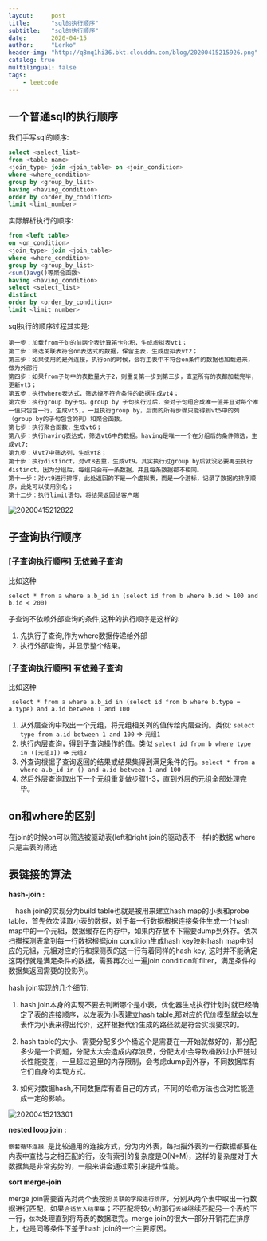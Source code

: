 ```yaml
---
layout:     post
title:      "sql的执行顺序"
subtitle:   "sql的执行顺序"
date:       2020-04-15
author:     "Lerko"
header-img: "http://q8mq1hi36.bkt.clouddn.com/blog/20200415215926.png"
catalog: true
multilingual: false
tags:
    - leetcode
---
```


## 一个普通sql的执行顺序

我们手写sql的顺序:

```sql
select <select_list>
from <table_name>
<join_type> join <join_table> on <join_condition>
where <where_condition>
group by <group_by_list>
having <having_condition>
order by <order_by_condition>
limit <limt_number>
```

实际解析执行的顺序:

```sql
from <left table>
on <on_condition>
<join_type> join <join_table>
where <where_condition>
group by <group_by_list>
<sum()avg()等聚合函数>
having <having_condition>
select <select_list>
distinct
order by <order_by_condition>
limit <limit_number>
```

sql执行的顺序过程其实是:

```
第一步：加载from子句的前两个表计算笛卡尔积，生成虚拟表vt1；
第二步：筛选关联表符合on表达式的数据，保留主表，生成虚拟表vt2；
第三步：如果使用的是外连接，执行on的时候，会将主表中不符合on条件的数据也加载进来，做为外部行
第四步：如果from子句中的表数量大于2，则重复第一步到第三步，直至所有的表都加载完毕，更新vt3；
第五步：执行where表达式，筛选掉不符合条件的数据生成vt4；
第六步：执行group by子句。group by 子句执行过后，会对子句组合成唯一值并且对每个唯一值只包含一行，生成vt5,。一旦执行group by，后面的所有步骤只能得到vt5中的列（group by的子句包含的列）和聚合函数。
第七步：执行聚合函数，生成vt6；
第八步：执行having表达式，筛选vt6中的数据。having是唯一一个在分组后的条件筛选，生成vt7;
第九步：从vt7中筛选列，生成vt8；
第十步：执行distinct，对vt8去重，生成vt9。其实执行过group by后就没必要再去执行distinct，因为分组后，每组只会有一条数据，并且每条数据都不相同。
第十一步：对vt9进行排序，此处返回的不是一个虚拟表，而是一个游标，记录了数据的排序顺序，此处可以使用别名；
第十二步：执行limit语句，将结果返回给客户端
```

![20200415212822](http://q8mq1hi36.bkt.clouddn.com/blog/20200415212822.png)

## 子查询执行顺序

### [子查询执行顺序] 无依赖子查询

比如这种 

```
select * from a where a.b_id in (select id from b where b.id > 100 and b.id < 200)
```

子查询不依赖外部查询的条件,这种的执行顺序是这样的:

1. 先执行子查询,作为where数据传递给外部
2. 执行外部查询，并显示整个结果。

### [子查询执行顺序] 有依赖子查询

比如这种 

```
 select * from a where a.b_id in (select id from b where b.type = a.type) and a.id between 1 and 100
```

1. 从外层查询中取出一个元组，将元组相关列的值传给内层查询。类似: `select type from a.id between 1 and 100` => `元组1`
2. 执行内层查询，得到子查询操作的值。类似 `select id from b where type in ([元组1])` => `元组2`
3. 外查询根据子查询返回的结果或结果集得到满足条件的行。`select * from a where a.b_id in () and a.id between 1 and 100`
4. 然后外层查询取出下一个元组重复做步骤1-3，直到外层的元组全部处理完毕。 


## on和where的区别

在join的时候on可以筛选被驱动表(left和right join的驱动表不一样)的数据,where只是主表的筛选

## 表链接的算法

**hash-join :**

　hash join的实现分为build table也就是被用来建立hash map的小表和probe table，首先依次读取小表的数据，对于每一行数据根据连接条件生成一个hash map中的一个元組，数据缓存在内存中，如果内存放不下需要dump到外存。依次扫描探测表拿到每一行数据根据join condition生成hash key映射hash map中对应的元組，元組对应的行和探测表的这一行有着同样的hash key, 这时并不能确定这两行就是满足条件的数据，需要再次过一遍join condition和filter，满足条件的数据集返回需要的投影列。

hash join实现的几个细节:

1. hash join本身的实现不要去判断哪个是小表，优化器生成执行计划时就已经确定了表的连接顺序，以左表为小表建立hash table,那对应的代价模型就会以左表作为小表来得出代价，这样根据代价生成的路径就是符合实现要求的。

2. hash table的大小、需要分配多少个桶这个是需要在一开始就做好的，那分配多少是一个问题，分配太大会造成内存浪费，分配太小会导致桶数过小开链过长性能变差，一旦超过这里的内存限制，会考虑dump到外存，不同数据库有它们自身的实现方式。

3. 如何对数据hash,不同数据库有着自己的方式，不同的哈希方法也会对性能造成一定的影响。

![20200415213301](http://q8mq1hi36.bkt.clouddn.com/blog/20200415213301.png)

**nested loop join :**

`嵌套循环连接`.
是比较通用的连接方式，分为内外表，每扫描外表的一行数据都要在内表中查找与之相匹配的行，没有索引的复杂度是O(N*M)，这样的复杂度对于大数据集是非常劣势的，一般来讲会通过索引来提升性能。　


**sort merge-join**

merge join需要首先对两个表按照`关联的字段进行排序`，分别从两个表中取出一行数据进行匹配，如果`合适放入结果集`；不匹配将较小的那行`丢掉`继续匹配另一个表的下一行，`依次`处理直到将两表的数据取完。merge join的很大一部分开销花在排序上，也是同等条件下差于hash join的一个主要原因。